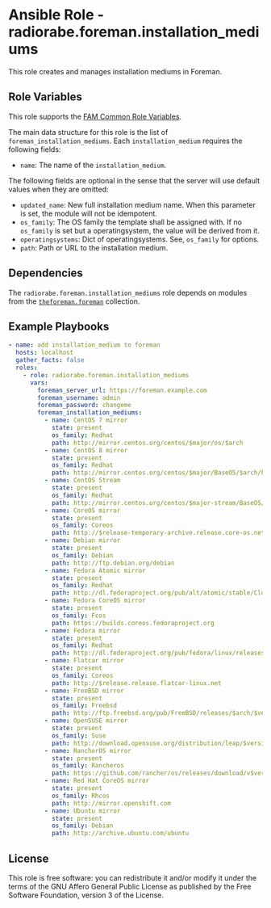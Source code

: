 # Ansible Role - radiorabe.foreman.installation_mediums

This role creates and manages installation mediums in Foreman.

## Role Variables

This role supports the [FAM Common Role Variables](https://github.com/theforeman/foreman-ansible-modules/blob/develop/README.md#common-role-variables).

The main data structure for this role is the list of `foreman_installation_mediums`. Each `installation_medium` requires the following fields:

- `name`: The name of the `installation_medium`.

The following fields are optional in the sense that the server will use default values when they are omitted:

- `updated_name`: New full installation medium name. When this parameter is set, the module will not be idempotent.
- `os_family`: The OS family the template shall be assigned with. If no `os_family` is set but a operatingsystem, the value will be derived from it.
- `operatingsystems`: Dict of operatingsystems. See, `os_family` for options.
- `path`: Path or URL to the installation medium.

## Dependencies

The `radiorabe.foreman.installation_mediums` role depends on modules from the [`theforeman.foreman`](https://galaxy.ansible.com/theforeman/foreman) collection.

## Example Playbooks

```yaml
- name: add installation_medium to foreman
  hosts: localhost
  gather_facts: false
  roles:
    - role: radiorabe.foreman.installation_mediums
      vars:
        foreman_server_url: https://foreman.example.com
        foreman_username: admin
        foreman_password: changeme
        foreman_installation_mediums:
          - name: CentOS 7 mirror
            state: present
            os_family: Redhat
            path: http://mirror.centos.org/centos/$major/os/$arch
          - name: CentOS 8 mirror
            state: present
            os_family: Redhat
            path: http://mirror.centos.org/centos/$major/BaseOS/$arch/kickstart
          - name: CentOS Stream
            state: present
            os_family: Redhat
            path: http://mirror.centos.org/centos/$major-stream/BaseOS/$arch/os
          - name: CoreOS mirror
            state: present
            os_family: Coreos
            path: http://$release-temporary-archive.release.core-os.net
          - name: Debian mirror
            state: present
            os_family: Debian
            path: http://ftp.debian.org/debian
          - name: Fedora Atomic mirror
            state: present
            os_family: Redhat
            path: http://dl.fedoraproject.org/pub/alt/atomic/stable/Cloud_Atomic/$arch/os/
          - name: Fedora CoreOS mirror
            state: present
            os_family: Fcos
            path: https://builds.coreos.fedoraproject.org
          - name: Fedora mirror
            state: present
            os_family: Redhat
            path: http://dl.fedoraproject.org/pub/fedora/linux/releases/$major/Server/$arch/os/
          - name: Flatcar mirror
            state: present
            os_family: Coreos
            path: http://$release.release.flatcar-linux.net
          - name: FreeBSD mirror
            state: present
            os_family: Freebsd
            path: http://ftp.freebsd.org/pub/FreeBSD/releases/$arch/$version-RELEASE/
          - name: OpenSUSE mirror
            state: present
            os_family: Suse
            path: http://download.opensuse.org/distribution/leap/$version/repo/oss
          - name: RancherOS mirror
            state: present
            os_family: Rancheros
            path: https://github.com/rancher/os/releases/download/v$version
          - name: Red Hat CoreOS mirror
            state: present
            os_family: Rhcos
            path: http://mirror.openshift.com
          - name: Ubuntu mirror
            state: present
            os_family: Debian
            path: http://archive.ubuntu.com/ubuntu
```

## License

This role is free software: you can redistribute it and/or modify it under the terms of the GNU Affero General Public License as published by the Free Software Foundation, version 3 of the License.
